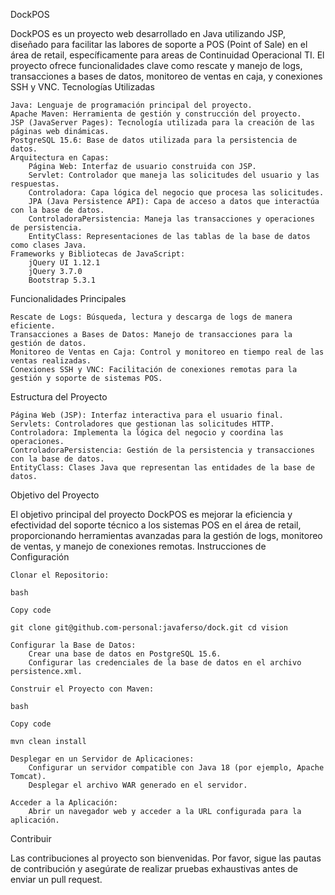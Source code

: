 DockPOS

DockPOS es un proyecto web desarrollado en Java utilizando JSP, diseñado para facilitar las labores de soporte a POS (Point of Sale) en el área de retail, específicamente para areas de Continuidad Operacional TI. El proyecto ofrece funcionalidades clave como rescate y manejo de logs, transacciones a bases de datos, monitoreo de ventas en caja, y conexiones SSH y VNC.
Tecnologías Utilizadas

    Java: Lenguaje de programación principal del proyecto.
    Apache Maven: Herramienta de gestión y construcción del proyecto.
    JSP (JavaServer Pages): Tecnología utilizada para la creación de las páginas web dinámicas.
    PostgreSQL 15.6: Base de datos utilizada para la persistencia de datos.
    Arquitectura en Capas:
        Página Web: Interfaz de usuario construida con JSP.
        Servlet: Controlador que maneja las solicitudes del usuario y las respuestas.
        Controladora: Capa lógica del negocio que procesa las solicitudes.
        JPA (Java Persistence API): Capa de acceso a datos que interactúa con la base de datos.
        ControladoraPersistencia: Maneja las transacciones y operaciones de persistencia.
        EntityClass: Representaciones de las tablas de la base de datos como clases Java.
    Frameworks y Bibliotecas de JavaScript:
        jQuery UI 1.12.1
        jQuery 3.7.0
        Bootstrap 5.3.1

Funcionalidades Principales

    Rescate de Logs: Búsqueda, lectura y descarga de logs de manera eficiente.
    Transacciones a Bases de Datos: Manejo de transacciones para la gestión de datos.
    Monitoreo de Ventas en Caja: Control y monitoreo en tiempo real de las ventas realizadas.
    Conexiones SSH y VNC: Facilitación de conexiones remotas para la gestión y soporte de sistemas POS.

Estructura del Proyecto

    Página Web (JSP): Interfaz interactiva para el usuario final.
    Servlets: Controladores que gestionan las solicitudes HTTP.
    Controladora: Implementa la lógica del negocio y coordina las operaciones.
    ControladoraPersistencia: Gestión de la persistencia y transacciones con la base de datos.
    EntityClass: Clases Java que representan las entidades de la base de datos.

Objetivo del Proyecto

El objetivo principal del proyecto DockPOS es mejorar la eficiencia y efectividad del soporte técnico a los sistemas POS en el área de retail, proporcionando herramientas avanzadas para la gestión de logs, monitoreo de ventas, y manejo de conexiones remotas.
Instrucciones de Configuración

    Clonar el Repositorio:

    bash

    Copy code

    git clone git@github.com-personal:javaferso/dock.git cd vision

    Configurar la Base de Datos:
        Crear una base de datos en PostgreSQL 15.6.
        Configurar las credenciales de la base de datos en el archivo persistence.xml.

    Construir el Proyecto con Maven:

    bash

    Copy code

    mvn clean install

    Desplegar en un Servidor de Aplicaciones:
        Configurar un servidor compatible con Java 18 (por ejemplo, Apache Tomcat).
        Desplegar el archivo WAR generado en el servidor.

    Acceder a la Aplicación:
        Abrir un navegador web y acceder a la URL configurada para la aplicación.

Contribuir

Las contribuciones al proyecto son bienvenidas. Por favor, sigue las pautas de contribución y asegúrate de realizar pruebas exhaustivas antes de enviar un pull request.
